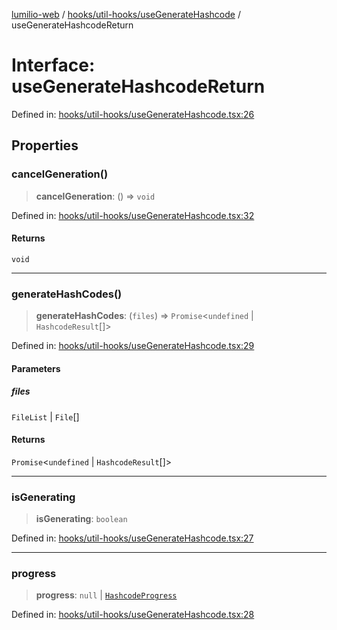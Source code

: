 [lumilio-web](../../../../modules.md) / [hooks/util-hooks/useGenerateHashcode](../index.md) / useGenerateHashcodeReturn

# Interface: useGenerateHashcodeReturn

Defined in: [hooks/util-hooks/useGenerateHashcode.tsx:26](https://github.com/EdwinZhanCN/Lumilio-Photos/blob/0cb9b6c9a2e1869ca5ea4411f957d39edc719928/web/src/hooks/util-hooks/useGenerateHashcode.tsx#L26)

## Properties

### cancelGeneration()

> **cancelGeneration**: () => `void`

Defined in: [hooks/util-hooks/useGenerateHashcode.tsx:32](https://github.com/EdwinZhanCN/Lumilio-Photos/blob/0cb9b6c9a2e1869ca5ea4411f957d39edc719928/web/src/hooks/util-hooks/useGenerateHashcode.tsx#L32)

#### Returns

`void`

***

### generateHashCodes()

> **generateHashCodes**: (`files`) => `Promise`\<`undefined` \| `HashcodeResult`[]\>

Defined in: [hooks/util-hooks/useGenerateHashcode.tsx:29](https://github.com/EdwinZhanCN/Lumilio-Photos/blob/0cb9b6c9a2e1869ca5ea4411f957d39edc719928/web/src/hooks/util-hooks/useGenerateHashcode.tsx#L29)

#### Parameters

##### files

`FileList` | `File`[]

#### Returns

`Promise`\<`undefined` \| `HashcodeResult`[]\>

***

### isGenerating

> **isGenerating**: `boolean`

Defined in: [hooks/util-hooks/useGenerateHashcode.tsx:27](https://github.com/EdwinZhanCN/Lumilio-Photos/blob/0cb9b6c9a2e1869ca5ea4411f957d39edc719928/web/src/hooks/util-hooks/useGenerateHashcode.tsx#L27)

***

### progress

> **progress**: `null` \| [`HashcodeProgress`](HashcodeProgress.md)

Defined in: [hooks/util-hooks/useGenerateHashcode.tsx:28](https://github.com/EdwinZhanCN/Lumilio-Photos/blob/0cb9b6c9a2e1869ca5ea4411f957d39edc719928/web/src/hooks/util-hooks/useGenerateHashcode.tsx#L28)

